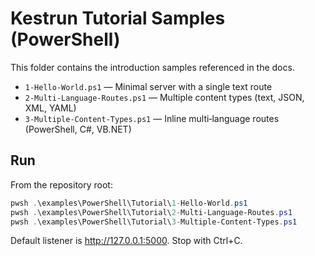 # Kestrun Tutorial Samples (PowerShell)

This folder contains the introduction samples referenced in the docs.

- `1-Hello-World.ps1` — Minimal server with a single text route
- `2-Multi-Language-Routes.ps1` — Multiple content types (text, JSON, XML, YAML)
- `3-Multiple-Content-Types.ps1` — Inline multi‑language routes (PowerShell, C#, VB.NET)

## Run

From the repository root:

```powershell
pwsh .\examples\PowerShell\Tutorial\1-Hello-World.ps1
pwsh .\examples\PowerShell\Tutorial\2-Multi-Language-Routes.ps1
pwsh .\examples\PowerShell\Tutorial\3-Multiple-Content-Types.ps1
```

Default listener is <http://127.0.0.1:5000>. Stop with Ctrl+C.
